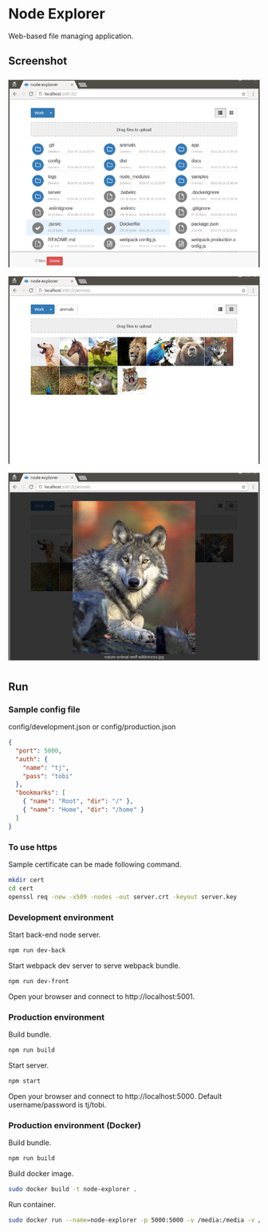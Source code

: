 # Node Explorer

Web-based file managing application.

## Screenshot

![screenshot-file-list](/docs/screenshot-file-list.png?raw=true)
![screenshot-icon-list](/docs/screenshot-icon-list.png?raw=true)
![screenshot-preview](/docs/screenshot-preview.png?raw=true)

## Run

### Sample config file

config/development.json or config/production.json

```json
{
  "port": 5000,
  "auth": {
    "name": "tj",
    "pass": "tobi"
  },
  "bookmarks": [
    { "name": "Root", "dir": "/" },
    { "name": "Home", "dir": "/home" }
  ]
}
```

### To use https

Sample certificate can be made following command.

```bash
mkdir cert
cd cert
openssl req -new -x509 -nodes -out server.crt -keyout server.key
```

### Development environment

Start back-end node server.
```bash
npm run dev-back
```

Start webpack dev server to serve webpack bundle.
```bash
npm run dev-front
```

Open your browser and connect to http://localhost:5001.

### Production environment

Build bundle.
```bash
npm run build
```

Start server.
```bash
npm start
```

Open your browser and connect to http://localhost:5000.
Default username/password is tj/tobi.

### Production environment (Docker)

Build bundle.
```bash
npm run build
```

Build docker image.
```bash
sudo docker build -t node-explorer .
```

Run container.
```bash
sudo docker run --name=node-explorer -p 5000:5000 -v /media:/media -v /home:/home -d node-explorer
```
